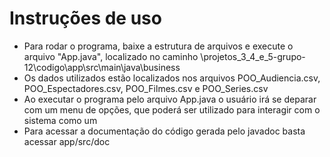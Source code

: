 # Instruções de uso

- Para rodar o programa, baixe a estrutura de arquivos e execute o arquivo "App.java", localizado no caminho \projetos_3_4_e_5-grupo-12\codigo\app\src\main\java\business
- Os dados utilizados estão localizados nos arquivos POO_Audiencia.csv, POO_Espectadores.csv, POO_Filmes.csv e POO_Series.csv
- Ao executar o programa pelo arquivo App.java o usuário irá se deparar com um menu de opções, que poderá ser utilizado para interagir com o sistema como um 
- Para acessar a documentação do código gerada pelo javadoc basta acessar app/src/doc


